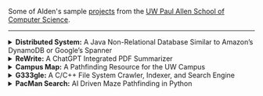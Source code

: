 Some of Alden's sample [projects](https://aldenhinden.github.io/UW-Coding-Projects/) from the [UW Paul Allen School of Computer Science](https://www.cs.washington.edu/). 

---

<details>
<summary><b>Distributed System:</b> A Java Non-Relational Database Similar to Amazon’s DynamoDB or 
Google’s Spanner</summary><br>
<p>
The quarter-long goal of this project was to build a sharded, linearizable, scalable, fault-tolerant, 
highly available key-value store, with dynamic load balancing and atomic multi-key transactions.
</p>
<p>
The project was primarily written in Java, beginning with the creation of a personalized key-value store. Fault 
tolerance was attempted first with a primary/backup system, wherein two servers act together to 
guarantee no state is lost or altered from the client's perspective. The client talks to the primary, 
who executes after the backup has processed the request as well. The servers interact with a ViewServer 
who tells them who is primary and who is backup at any given time. Linearizability was guaranteed through "exactly
once" semantics, where clients would retry requests on timers and servers use cached results for already executed 
requests. 
</p>
<p>
To guarantee linearizability of commands in the event that the ViewServer goes down, a Paxos protocol 
was then implemented. The version implemented in class was adapted from <a href="https://paxos.systems/">this</a> 
paper. In general, clients send requests to all replicas, of which only the leader of the Paxos group processes, 
then broadcasting the request to all other replicas for consensus. Once consensus on the order of commands has 
been reached, the leader processes the request and replies to the client, with the replicas doing the same, all storing 
commands in their own log which is updated by the leader through heartbeat messages. Servers talk to each other through 
a series of messages that each contain their own functionality, and timers are used to solve network latency issues, 
including message delays, reorders, and drops. "Exactly once" semantics are still guaranteed. 
</p>
<p>
Scalability is addressed by creating a transactional key-value store that can handle sets of client requests, while 
the keys are sharded across the servers using consistent virtual hashing. A ShardMaster manages a sequence of numbered 
configurations describing a set of replica groups and an assignment of shards. Each replica group runs the previously 
implemented Paxos protocol to guarantee linearizability of commands. To help guarantee high availability, the 
ShardMaster will dynamically load balance the store, determining if a new configuration is necessary and redistributing 
shards to new groups as they come and go or as keys become more popular. Lastly, transactions are processed using a 
two-phase commit strategy so that commands can be executed across shard groups. 
</p>
<p>
Please reach out to me via email at aldenhinden@gmail.com or aghs@cs.washington.edu for code. I would be happy to 
discuss this project further as it was one of my favorites, and this is a very succinct description. 
</p>
</details>


<details>
<summary><b>ReWrite:</b> A ChatGPT Integrated PDF Summarizer</summary><br>
Full stack development on a team integrating the ChatGPT API into an Angular CLI website, using prompt engineering and JavaScript web scraping to return summaries of uploaded PDFs. Experience configuring a virtual private server to fully deploy the website using Vultr. Continuous integration and testing experience.
</details>


<details>
<summary><b>Campus Map:</b> A Pathfinding Resource for the UW Campus</summary><br>
Full implementation of Dijkstra’s algorithm to find the shortest path between buildings on UW campus using a personalized, generic graph data structure in Java. Front-end UI integration with HTML and ReactJS. Practice with simple HTTP servers in Java.
</details>


<details>
<summary><b>G333gle:</b> A C/C++ File System Crawler, Indexer, and Search Engine</summary><br>
Created LinkedList and HashMap data structures in C to integrate with C++ index file to serve as back-end of a simple word-matching “mini Google”. Practice with C/C++ HTTP server implementation.
</details>


<details>
<summary><b>PacMan Search:</b> AI Driven Maze Pathfinding in Python</summary><br>
Optimizing maze pathfinding in Python with BFS, DFS, UCS, A* search, Alpha-Beta Pruning, and practice with evaluation functions. Further exploration into reinforcement learning with value iteration, Epsilon Greedy, Q-learning, and particle filtering
</details>